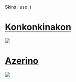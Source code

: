 Skins i use :)

# [Konkonkinakon](https://drive.google.com/file/d/1FsFyoXY9Xk14CZfxk1G5k90XL8_2QyV1/view?usp=sharing) 
![](https://i.imgur.com/REUHtFz.jpg)

# [Azerino](https://drive.google.com/file/d/1h70ldB-Hmof5aun0G1R8iQTvZVjRAxQv/view?usp=sharing)
![](https://i.imgur.com/9lYCytS.jpg)
